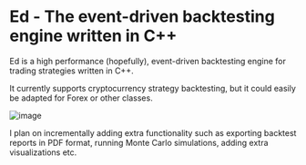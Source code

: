 # Ed - The event-driven backtesting engine written in C++

Ed is a high performance (hopefully), event-driven backtesting engine for trading strategies written in C++. 

It currently supports cryptocurrency strategy backtesting, but it could easily be adapted for Forex or other classes.

![image](https://user-images.githubusercontent.com/60899044/135713467-90049643-8b27-4833-8432-b664477bc559.png)

I plan on incrementally adding extra functionality such as exporting backtest reports in PDF format, running Monte Carlo simulations, adding extra visualizations etc.
